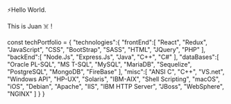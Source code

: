 ⚡Hello World. 

This is Juan ☠️ !

const techPortfolio = {
   "technologies":{
      "frontEnd":[
         "React",
         "Redux",
         "JavaScript",
         "CSS",
         "BootStrap",
         "SASS",
         "HTML",
         "JQuery",
         "PHP"
      ],
      "backEnd":[
         "Node.Js",
         "Express.Js",
         "Java",
         "C++",
         "C#"
      ],
      "dataBases":[
         "Oracle PL-SQL",
         "MS T-SQL",
         "MySQL",
         "MariaDB",
         "Sequelize",
         "PostgreSQL",
         "MongoDB",
         "FireBase"
      ],
      "misc":[
         "ANSI C",
         "C++",
         "VS.net",
         "Windows API",
         "HP-UX",
         "Solaris",
         "IBM-AIX",
         "Shell Scripting",
         "macOS",
         "iOS",
         "Debian",
         "Apache",
         "IIS",
         "IBM HTTP Server",
         "JBoss",
         "WebSphere",
         "NGINX"
      ]
   }
}

<!--
**juanvgithug/juanvgithug** is a ✨ _special_ ✨ repository because its `README.md` (this file) appears on your GitHub profile.

Here are some ideas to get you started:

- 🔭 I’m currently working on ...
- 🌱 I’m currently learning ...
- 👯 I’m looking to collaborate on ...
- 🤔 I’m looking for help with ...
- 💬 Ask me about ...
- 📫 How to reach me: ...
- 😄 Pronouns: ...
- ⚡ Fun fact: ...
-->
